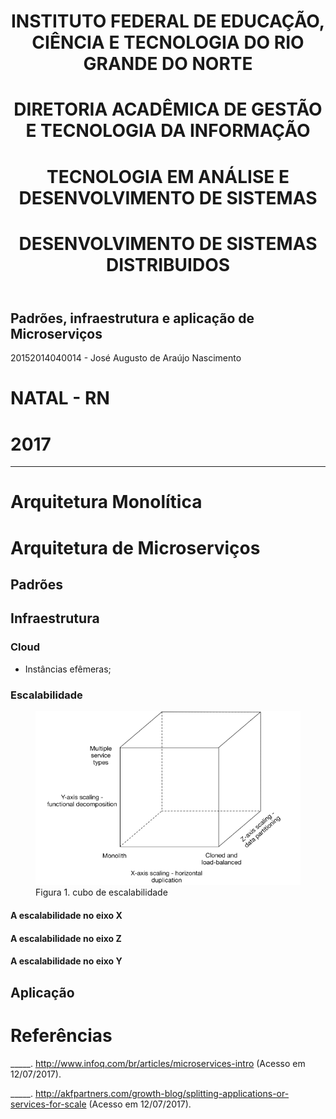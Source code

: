 
<header>

# INSTITUTO FEDERAL DE EDUCAÇÃO, CIÊNCIA E TECNOLOGIA DO RIO GRANDE DO NORTE
# DIRETORIA ACADÊMICA DE GESTÃO E TECNOLOGIA DA INFORMAÇÃO
# TECNOLOGIA EM ANÁLISE E DESENVOLVIMENTO DE SISTEMAS
# DESENVOLVIMENTO DE SISTEMAS DISTRIBUIDOS

</header>

## Padrões, infraestrutura e aplicação de Microserviços

20152014040014 - José Augusto de Araújo Nascimento

<footer>

# NATAL - RN
# 2017

</footer>

____

# Arquitetura Monolítica

# Arquitetura de Microserviços

## Padrões

## Infraestrutura

### Cloud

- Instâncias efêmeras;

### Escalabilidade

<figure>
  <img src="cubo-escalabilidade.png">
  <figcaption>
    Figura 1. cubo de escalabilidade
  </figcaption>
</figure>

#### A escalabilidade no eixo X

#### A escalabilidade no eixo Z

#### A escalabilidade no eixo Y

## Aplicação


# Referências

_____. http://www.infoq.com/br/articles/microservices-intro (Acesso em 12/07/2017).

_____. http://akfpartners.com/growth-blog/splitting-applications-or-services-for-scale (Acesso em 12/07/2017).
